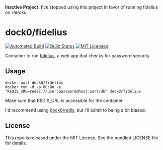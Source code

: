 **Inactive Project:** I've stopped using this project in favor of running fidelius on Heroku

dock0/fidelius
=======

[![Automated Build](https://img.shields.io/docker/build/dock0/fidelius.svg)](https://hub.docker.com/r/dock0/fidelius/)
[![Build Status](https://img.shields.io/circleci/project/dock0/fidelius/master.svg)](https://circleci.com/gh/dock0/fidelius)
[![MIT Licensed](http://img.shields.io/badge/license-MIT-green.svg)](https://tldrlegal.com/license/mit-license)

Container to run [fidelius](https://github.com/akerl/fidelius), a web app that checks for password security.

## Usage

```
docker pull dock0/fidelius
docker run -d -p 80:80 -e "REDIS_URL=redis://user:password@host:port/db" dock0/fidelius
```

Make sure that REDIS_URL is accessible for the container

I'd recommend using [dock0/redis](https://github.com/dock0/redis), but I'll admit to being a bit biased.

## License

This repo is released under the MIT License. See the bundled LICENSE file for details.

